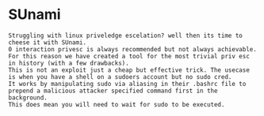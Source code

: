 # SUnami
    Struggling with linux priveledge escelation? well then its time to cheese it with SUnami.
    0 interaction privesc is always recommended but not always achievable. For this reason we have created a tool for the most trivial priv esc in history (with a few drawbacks).
    This is not an exploit just a cheap but effective trick. The usecase is when you have a shell on a sudoers account but no sudo cred.
    It works by manipulating sudo via aliasing in their .bashrc file to prepend a malicious attacker specified command first in the background.
    This does mean you will need to wait for sudo to be executed.
  
  
